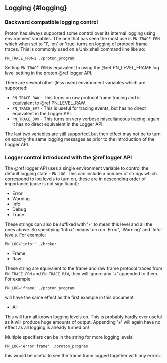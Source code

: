 ## Logging {#logging}

### Backward compatible logging control

Proton has always supported some control over its internal logging using environment variables. The one that has seen
the most use is `PN_TRACE_FRM` which when set to '1', 'on' or 'true' turns on logging of protocol frame traces.
This is commonly used on a Unix shell command line like so:

    PN_TRACE_FRM=1 ./proton_program

Setting `PN_TRACE_FRM` is equivalent to using the @ref PN_LEVEL_FRAME log level setting in the proton @ref logger API.

There are several other (less used) environment variables which are supported:

* `PN_TRACE_RAW` - This turns on raw protocol frame tracing and is equivalent to @ref PN_LEVEL_RAW.
* `PN_TRACE_EVT` - This is useful for tracing events, but has no direct equivalent in the Logger API.
* `PN_TRACE_DRV` - This turns on very verbose miscellaneous tracing, again it has no direct equivalent in the Logger API.

The last two variables are still supported, but their effect may not be to turn on exactly the same logging messages as
prior to the introduction of the Logger API.

### Logger control introduced with the @ref logger API

The @ref logger API uses a single environment variable to control the default logging state - `PN_LOG`. This can include
a number of strings which correspond to log levels to turn on, these are in descending order of importance (case is not significant):

* Error
* Warning
* Info
* Debug
* Trace

These strings can also be suffixed with '+' to mean this level and all the ones above. So specifying 'Info+' means turn on 'Error', 'Warning' and 'Info' levels.
For example:

    PN_LOG='info+' ./broker

* Frame
* Raw

These string are equivalent to the frame and raw frame protocol traces from `PN_TRACE_FRM` and `PN_TRACE_RAW`, they will ignore any '+' appended to them. For example:

    PN_LOG='frame' ./proton_program

will have the same effect as the first example in this document.

* All

This will turn all known logging levels on. This is probably hardly ever useful as it will produce huge amounts of output. Appending '+' will again have no effect as all logging is already turned on!

Multiple specifiers can be in the string for more logging levels:

    PN_LOG='error frame' ./proton_program

this would be useful to see the frame trace logged together with any errors.


